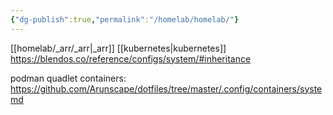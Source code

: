 ```yaml
---
{"dg-publish":true,"permalink":"/homelab/homelab/"}
---
```


[[homelab/_arr/_arr\|_arr]]
[[kubernetes\|kubernetes]]
https://blendos.co/reference/configs/system/#inheritance


podman quadlet containers:
https://github.com/Arunscape/dotfiles/tree/master/.config/containers/systemd